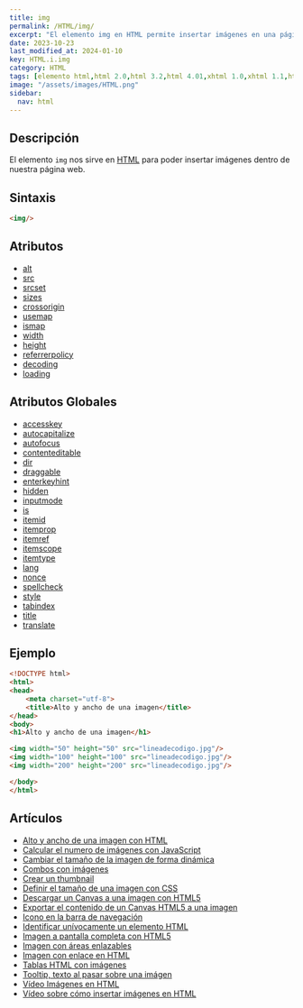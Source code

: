 ```yaml
---
title: img
permalink: /HTML/img/
excerpt: "El elemento img en HTML permite insertar imágenes en una página web. Atributos, sintaxis y ejemplos."
date: 2023-10-23
last_modified_at: 2024-01-10
key: HTML.i.img
category: HTML
tags: [elemento html,html 2.0,html 3.2,html 4.01,xhtml 1.0,xhtml 1.1,html 5,html 5.1,html 5.2]
image: "/assets/images/HTML.png"
sidebar:
  nav: html
---
```


## Descripción


El elemento `img` nos sirve en [HTML](https://www.manualweb.net/html/) para poder insertar imágenes dentro de nuestra página web.


## Sintaxis


```html
<img/>
```


## Atributos

- [alt](https://www.w3api.com/HTML/img/alt/)
- [src](https://www.w3api.com/HTML/img/src/)
- [srcset](https://www.w3api.com/HTML/img/srcset/)
- [sizes](https://www.w3api.com/HTML/img/sizes/)
- [crossorigin](https://www.w3api.com/HTML/img/crossorigin/)
- [usemap](https://www.w3api.com/HTML/img/usemap/)
- [ismap](https://www.w3api.com/HTML/img/ismap/)
- [width](https://www.w3api.com/HTML/img/width/)
- [height](https://www.w3api.com/HTML/img/height/)
- [referrerpolicy](https://www.w3api.com/HTML/img/referrerpolicy/)
- [decoding](https://www.w3api.com/HTML/img/decoding/)
- [loading](https://www.w3api.com/HTML/img/loading/)

## Atributos Globales

- [accesskey](https://www.w3api.com/HTML/accesskey/)
- [autocapitalize](https://www.w3api.com/HTML/autocapitalize/)
- [autofocus](https://www.w3api.com/HTML/autofocus/)
- [contenteditable](https://www.w3api.com/HTML/contenteditable/)
- [dir](https://www.w3api.com/HTML/dir/)
- [draggable](https://www.w3api.com/HTML/draggable/)
- [enterkeyhint](https://www.w3api.com/HTML/enterkeyhint/)
- [hidden](https://www.w3api.com/HTML/hidden/)
- [inputmode](https://www.w3api.com/HTML/inputmode/)
- [is](https://www.w3api.com/HTML/is/)
- [itemid](https://www.w3api.com/HTML/itemid/)
- [itemprop](https://www.w3api.com/HTML/itemprop/)
- [itemref](https://www.w3api.com/HTML/itemref/)
- [itemscope](https://www.w3api.com/HTML/itemscope/)
- [itemtype](https://www.w3api.com/HTML/itemtype/)
- [lang](https://www.w3api.com/HTML/lang/)
- [nonce](https://www.w3api.com/HTML/nonce/)
- [spellcheck](https://www.w3api.com/HTML/spellcheck/)
- [style](https://www.w3api.com/HTML/style/)
- [tabindex](https://www.w3api.com/HTML/tabindex/)
- [title](https://www.w3api.com/HTML/title/)
- [translate](https://www.w3api.com/HTML/translate/)

## Ejemplo


```html
<!DOCTYPE html>
<html>
<head>
	<meta charset="utf-8">
	<title>Alto y ancho de una imagen</title>
</head>
<body>
<h1>Alto y ancho de una imagen</h1>

<img width="50" height="50" src="lineadecodigo.jpg"/>
<img width="100" height="100" src="lineadecodigo.jpg"/>
<img width="200" height="200" src="lineadecodigo.jpg"/>

</body>
</html>
```


## Artículos

- [Alto y ancho de una imagen con HTML](https://lineadecodigo.com/html/alto-y-ancho-de-una-imagen-con-html/)
- [Calcular el numero de imágenes con JavaScript](https://lineadecodigo.com/javascript/calcular-el-numero-de-imagenes-con-javascript/)
- [Cambiar el tamaño de la imagen de forma dinámica](https://lineadecodigo.com/javascript/cambiar-el-tamano-de-la-imagen-de-forma-dinamica/)
- [Combos con imágenes](https://lineadecodigo.com/html/combos-con-imagenes/)
- [Crear un thumbnail](https://lineadecodigo.com/html/crear-un-thumbnail/)
- [Definir el tamaño de una imagen con CSS](https://lineadecodigo.com/css/definir-el-tamano-de-una-imagen-con-css/)
- [Descargar un Canvas a una imagen con HTML5](https://lineadecodigo.com/html5/descargar-un-canvas-a-una-imagen-con-html5/)
- [Exportar el contenido de un Canvas HTML5 a una imagen](https://lineadecodigo.com/html5/exportar-el-contenido-de-un-canvas-html5-a-una-imagen/)
- [Icono en la barra de navegación](https://lineadecodigo.com/html/icono-en-la-barra-de-navegacion/)
- [Identificar unívocamente un elemento HTML](https://lineadecodigo.com/html/identificar-univocamente-un-elemento-html/)
- [Imagen a pantalla completa con HTML5](https://lineadecodigo.com/html5/imagen-a-pantalla-completa-con-html5/)
- [Imagen con áreas enlazables](https://lineadecodigo.com/html/imagen-con-areas-enlazables/)
- [Imagen con enlace en HTML](https://lineadecodigo.com/html/imagen-con-enlace-en-html/)
- [Tablas HTML con imágenes](https://lineadecodigo.com/html/tablas-html-con-imagenes/)
- [Tooltip, texto al pasar sobre una imágen](https://lineadecodigo.com/html/tooltip-texto-al-pasar-sobre-una-imagen/)
- [Vídeo Imágenes en HTML](https://lineadecodigo.com/html/video-imagenes-en-html/)
- [Vídeo sobre cómo insertar imágenes en HTML](https://lineadecodigo.com/html/video-sobre-como-insertar-imagenes-en-html/)
